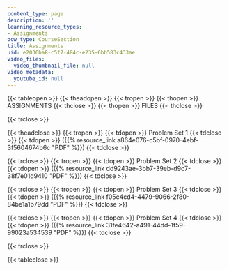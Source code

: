 ```yaml
---
content_type: page
description: ''
learning_resource_types:
- Assignments
ocw_type: CourseSection
title: Assignments
uid: e2036ba8-c5f7-484c-e235-6bb583c433ae
video_files:
  video_thumbnail_file: null
video_metadata:
  youtube_id: null
---
```


{{< tableopen >}}
{{< theadopen >}}
{{< tropen >}}
{{< thopen >}}
ASSIGNMENTS
{{< thclose >}}
{{< thopen >}}
FILES
{{< thclose >}}

{{< trclose >}}

{{< theadclose >}}
{{< tropen >}}
{{< tdopen >}}
Problem Set 1
{{< tdclose >}}
{{< tdopen >}}
({{% resource_link a864e076-c5bf-0970-4ebf-3f5604674b6c "PDF" %}})
{{< tdclose >}}

{{< trclose >}}
{{< tropen >}}
{{< tdopen >}}
Problem Set 2
{{< tdclose >}}
{{< tdopen >}}
({{% resource_link dd9243ae-3bb7-39eb-d9c7-38f7e01d9410 "PDF" %}})
{{< tdclose >}}

{{< trclose >}}
{{< tropen >}}
{{< tdopen >}}
Problem Set 3
{{< tdclose >}}
{{< tdopen >}}
({{% resource_link f05c4cd4-4479-9066-2f80-84be1a1b79dd "PDF" %}})
{{< tdclose >}}

{{< trclose >}}
{{< tropen >}}
{{< tdopen >}}
Problem Set 4
{{< tdclose >}}
{{< tdopen >}}
({{% resource_link 31fe4642-a491-44dd-1f59-99023a534539 "PDF" %}})
{{< tdclose >}}

{{< trclose >}}

{{< tableclose >}}